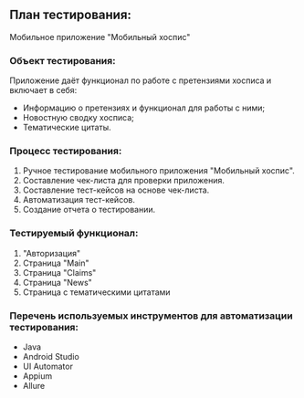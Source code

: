 ## **План тестирования:**
Мобильное приложение "Мобильный хоспис"

### **Объект тестирования:** 
Приложение даёт функционал по работе с претензиями хосписа и включает в себя:

- Информацию о претензиях и функционал для работы с ними;
- Новостную сводку хосписа;
- Тематические цитаты.

### **Процесс тестирования:**

1. Ручное тестирование мобильного приложения "Мобильный хоспис".
2. Составление чек-листа для проверки приложения. 
3. Составление тест-кейсов на основе чек-листа.
4. Автоматизация тест-кейсов.
5. Создание отчета о тестировании.

### **Тестируемый функционал:**

1. "Авторизация"
2. Страница "Main"
3. Страница "Claims"
4. Страница "News"
5. Страница с тематическими цитатами


### **Перечень используемых инструментов для автоматизации тестирования:**

- Java
- Android Studio
- UI Automator
- Appium
- Allure

